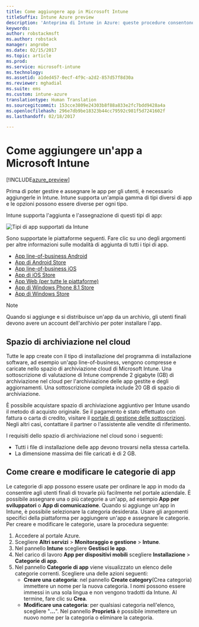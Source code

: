 ```yaml
---
title: Come aggiungere app in Microsoft Intune
titleSuffix: Intune Azure preview
description: 'Anteprima di Intune in Azure: queste procedure consentono di ottenere in Intune app pronte per l&quot;assegnazione a utenti e dispositivi. '
keywords: 
author: robstackmsft
ms.author: robstack
manager: angrobe
ms.date: 02/15/2017
ms.topic: article
ms.prod: 
ms.service: microsoft-intune
ms.technology: 
ms.assetid: a1ded457-0ecf-4f9c-a2d2-857d57f8d30a
ms.reviewer: mghadial
ms.suite: ems
ms.custom: intune-azure
translationtype: Human Translation
ms.sourcegitcommit: 153cce3809e24303b8f88a833e2fc7bdd9428a4a
ms.openlocfilehash: 296e7db9be18323b44cc79592c981f5d7241602f
ms.lasthandoff: 02/18/2017

---
```


# <a name="how-to-add-an-app-to-microsoft-intune"></a>Come aggiungere un'app a Microsoft Intune

[!INCLUDE[azure_preview](../includes/azure_preview.md)]

Prima di poter gestire e assegnare le app per gli utenti, è necessario aggiungerle in Intune. Intune supporta un'ampia gamma di tipi diversi di app e le opzioni possono essere diverse per ogni tipo.

Intune supporta l'aggiunta e l'assegnazione di questi tipi di app:

![Tipi di app supportati da Intune](./media/app-types.png)

Sono supportate le piattaforme seguenti. Fare clic su uno degli argomenti per altre informazioni sulle modalità di aggiunta di tutti i tipi di app.

- [App line-of-business Android](/intune-azure/manage-apps/android-lob-app)
- [App di Android Store](/intune-azure/manage-apps/android-store-app)
- [App line-of-business iOS](/intune-azure/manage-apps/ios-lob-app)
- [App di iOS Store](/intune-azure/manage-apps/ios-store-app)
- [App Web (per tutte le piattaforme)](/intune-azure/manage-apps/web-app)
- [App di Windows Phone 8.1 Store](/intune-azure/manage-apps/windows-phone-8-1-store-app)
- [App di Windows Store](/intune-azure/manage-apps/windows-store-app)

> [!NOTE]
> Quando si aggiunge e si distribuisce un'app da un archivio, gli utenti finali devono avere un account dell'archivio per poter installare l'app.

## <a name="cloud-storage-space"></a>Spazio di archiviazione nel cloud
Tutte le app create con il tipo di installazione del programma di installazione software, ad esempio un'app line-of-business, vengono compresse e caricate nello spazio di archiviazione cloud di Microsoft Intune. Una sottoscrizione di valutazione di Intune comprende 2 gigabyte (GB) di archiviazione nel cloud per l'archiviazione delle app gestite e degli aggiornamenti. Una sottoscrizione completa include 20 GB di spazio di archiviazione.

È possibile acquistare spazio di archiviazione aggiuntivo per Intune usando il metodo di acquisto originale.  Se il pagamento è stato effettuato con fattura o carta di credito, visitare il [portale di gestione delle sottoscrizioni](https://portal.office.com/adminportal/home?switchtomodern=true#/subscriptions).  Negli altri casi, contattare il partner o l'assistente alle vendite di riferimento.

I requisiti dello spazio di archiviazione nel cloud sono i seguenti:

-   Tutti i file di installazione delle app devono trovarsi nella stessa cartella.
-   La dimensione massima dei file caricati è di 2 GB.

## <a name="how-to-create-and-edit-categories-for-apps"></a>Come creare e modificare le categorie di app 

Le categorie di app possono essere usate per ordinare le app in modo da consentire agli utenti finali di trovarle più facilmente nel portale aziendale. È possibile assegnare una o più categorie a un'app, ad esempio **App per sviluppatori** o **App di comunicazione**. Quando si aggiunge un'app in Intune, è possibile selezionare la categoria desiderata. Usare gli argomenti specifici della piattaforma per aggiungere un'app e assegnare le categorie. Per creare e modificare le categorie, usare la procedura seguente: 

1. Accedere al portale Azure. 
2. Scegliere **Altri servizi** > **Monitoraggio e gestione** > **Intune**. 
3. Nel pannello **Intune** scegliere **Gestisci le app**. 
4. Nel carico di lavoro **App per dispositivi mobili** scegliere **Installazione** > **Categorie di app**. 
5. Nel pannello **Categorie di app** viene visualizzato un elenco delle categorie correnti. Scegliere una delle azioni seguenti: 
    - **Creare una categoria**: nel pannello **Create category**(Crea categoria) immettere un nome per la nuova categoria. I nomi possono essere immessi in una sola lingua e non vengono tradotti da Intune. Al termine, fare clic su **Crea**.
    - **Modificare una categoria**: per qualsiasi categoria nell'elenco, scegliere "**...**". Nel pannello **Proprietà** è possibile immettere un nuovo nome per la categoria o eliminare la categoria.




